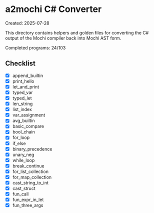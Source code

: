 # a2mochi C# Converter

Created: 2025-07-28

This directory contains helpers and golden files for converting the C# output of the Mochi compiler back into Mochi AST form.

Completed programs: 24/103

## Checklist
- [x] append_builtin
- [x] print_hello
- [x] let_and_print
- [x] typed_var
- [x] typed_let
- [x] len_string
- [x] list_index
- [x] var_assignment
- [x] avg_builtin
- [x] basic_compare
- [x] bool_chain
- [x] for_loop
- [x] if_else
- [x] binary_precedence
- [x] unary_neg
- [x] while_loop
- [x] break_continue
- [x] for_list_collection
- [x] for_map_collection
- [x] cast_string_to_int
- [x] cast_struct
- [x] fun_call
- [x] fun_expr_in_let
- [x] fun_three_args
